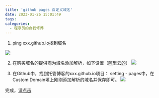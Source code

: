 ```yaml
---
title: 'github pages 自定义域名'
date: 2023-01-26 15:01:49
tags: 
categories:
  - 程序员的自我修养
---
```

  <meta name="referrer" content="no-referrer">


1. ping xxx.github.io找到域名

![](https://upload-images.jianshu.io/upload_images/20892169-3ce08b36d4dfba50.png?imageMogr2/auto-orient/strip%7CimageView2/2/w/1240)

2. 在购买域名的提供商为域名添加解析，如下设置（[阿里云的](https://dc.console.aliyun.com/next/index?spm=5176.12818093.ProductAndResource--ali--widget-product-recent.dre1.513c16d0ydgl0R#/overview)）
![](https://upload-images.jianshu.io/upload_images/20892169-ea05d319fba1f524.png?imageMogr2/auto-orient/strip%7CimageView2/2/w/1240)

3. 在Github中，找到托管博客的xxx.github.io项目：
setting - pages中，在Custom Domain填上刚刚添加解析的域名并保存即可。
![](https://upload-images.jianshu.io/upload_images/20892169-4854abf46add27bb.png?imageMogr2/auto-orient/strip%7CimageView2/2/w/1240)

完成，[请点击](https://bbdcsg.love/)